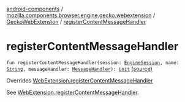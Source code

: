 [android-components](../../index.md) / [mozilla.components.browser.engine.gecko.webextension](../index.md) / [GeckoWebExtension](index.md) / [registerContentMessageHandler](./register-content-message-handler.md)

# registerContentMessageHandler

`fun registerContentMessageHandler(session: `[`EngineSession`](../../mozilla.components.concept.engine/-engine-session/index.md)`, name: `[`String`](https://kotlinlang.org/api/latest/jvm/stdlib/kotlin/-string/index.html)`, messageHandler: `[`MessageHandler`](../../mozilla.components.concept.engine.webextension/-message-handler/index.md)`): `[`Unit`](https://kotlinlang.org/api/latest/jvm/stdlib/kotlin/-unit/index.html) [(source)](https://github.com/mozilla-mobile/android-components/blob/master/components/browser/engine-gecko-beta/src/main/java/mozilla/components/browser/engine/gecko/webextension/GeckoWebExtension.kt#L99)

Overrides [WebExtension.registerContentMessageHandler](../../mozilla.components.concept.engine.webextension/-web-extension/register-content-message-handler.md)

See [WebExtension.registerContentMessageHandler](../../mozilla.components.concept.engine.webextension/-web-extension/register-content-message-handler.md).

